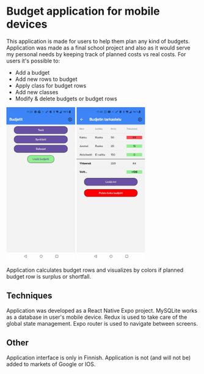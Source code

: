 # Budget application for mobile devices

This application is made for users to help them plan any kind of budgets. Application was made as a 
final school project and also as it would serve my personal needs by keeping track of planned costs vs real costs. For users it's possible to:

- Add a budget
- Add new rows to budget
- Apply class for budget rows
- Add new classes
- Modify & delete budgets or budget rows

<img src="/budjetti/assets/index.jpg" height="400"/>
<img src="/budjetti/assets/budjetti.jpg" height="400"/>

Application calculates budget rows and visualizes by colors if planned budget row is surplus or shortfall. 

## Techniques

Application was developed as a React Native Expo project. MySQLite works as a database in user's mobile device. Redux is used to take care of the
global state management. Expo router is used to navigate between screens.

## Other

Application interface is only in Finnish. Application is not (and will not be) added to markets of Google or IOS.
